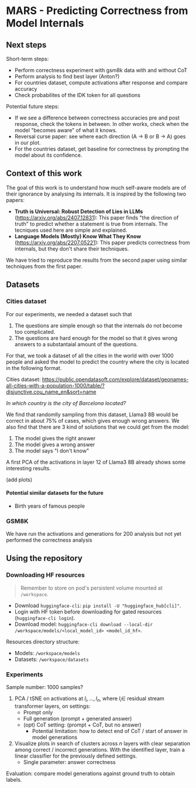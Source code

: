 # MARS - Predicting Correctness from Model Internals

## Next steps

Short-term steps:

- Perform correctness experiment with gsm8k data with and without CoT
- Perform analysis to find best layer (Anton?)
- For countries dataset, compute activations after response and compare accuracy
- Check probabilites of the IDK token for all questions

Potential future steps:
- If we see a difference between correctness accuracies pre and post response, check the tokens in between. In other works, check when the model "becomes aware" of what it knows. 
- Reversal curse paper: see where each direction (A -> B or B -> A) goes in our plot.
- For the countries dataset, get baseline for correctness by prompting the model about its confidence. 

## Context of this work

The goal of this work is to understand how much self-aware models are of their ignorance by analysing its internals. It is inspired by the following two papers: 

- **Truth is Universal: Robust Detection of Lies in LLMs** (https://arxiv.org/abs/2407.12831): This paper finds "the direction of truth" to predict whether a statement is true from internals. The tecniques used here are simple and explained.
- **Language Models (Mostly) Know What They Know** (https://arxiv.org/abs/2207.05221): This paper predicts correctness from internals, but they don't share their techniques. 

We have tried to reproduce the results from the second paper using similar techniques from the first paper. 

## Datasets

### Cities dataset

For our experiments, we needed a dataset such that

1) The questions are simple enough so that the internals do not become too complicated.
2) The questions are hard enough for the model so that it gives wrong answers to a substantaial amount of the questions.

For that, we took a dataset of all the cities in the world with over 1000 people and asked the model to predict the country where the city is located in the following format.

Cities dataset: https://public.opendatasoft.com/explore/dataset/geonames-all-cities-with-a-population-1000/table/?disjunctive.cou_name_en&sort=name

*In which country is the city of Barcelona located?*

We find that randomlly sampling from this dataset, Llama3 8B would be correct in about 75% of cases, which gives enough wrong answers. We also find that there are 3 kind of solutions that we could get from the model:

1) The model gives the right answer
2) The model gives a wrong answer
3) The model says "I don't know"

A first PCA of the activations in layer 12 of Llama3 8B already shows some interesting results. 

(add plots)

#### Potential similar datasets for the future

- Birth years of famous people

### GSM8K

We have run the activations and generations for 200 analysis but not yet performed the correctness analysis

## Using the repository

### Downloading HF resources

> Remember to store on pod's persistent volume mounted at `/workspace`.

- Download `huggingface-cli`: `pip install -U "huggingface_hub[cli]"`.
- Login with HF token before downloading for gated resources (`huggingface-cli login`).
- Download model: `huggingface-cli download --local-dir /workspace/models/<local_model_id> <model_id_hf>`.

Resources directory structure:

- Models: `/workspace/models`
- Datasets: `/workspace/datasets`

### Experiments

Sample number: 1000 samples?

1. PCA / tSNE on activations at ${l_i, ..., l_n}$, where $l_i \in$ residual stream transformer layers, on settings:
    - Prompt only
    - Full generation (prompt + generated answer)
    - (opt) CoT setting: (prompt + CoT, but no answer)
        - Potential limitation: how to detect end of CoT / start of answer in model generations
2. Visualize plots in search of clusters across $n$ layers with clear separation among correct / incorrect generations. With the identified layer, train a linear classifier for the previously defined settings.
    - Single parameter: answer correctness

Evaluation: compare model generations against ground truth to obtain labels. 
